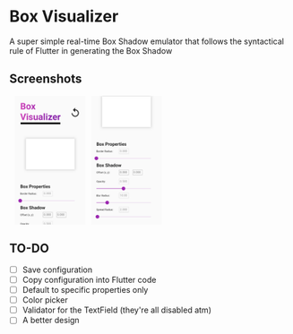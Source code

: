 # Box Visualizer

A super simple real-time Box Shadow emulator that follows the syntactical rule of Flutter in generating the Box Shadow

## Screenshots
<div style="display: flex; justify-content: between;">
  <img style="margin-left: 10px;" src="screenshots/Home1.png" width="25%">
  <img style="margin-left: 10px;" src="screenshots/Home2.png" width="25%">
</div>

## TO-DO
- [ ] Save configuration
- [ ] Copy configuration into Flutter code
- [ ] Default to specific properties only 
- [ ] Color picker
- [ ] Validator for the TextField (they're all disabled atm)
- [ ] A better design
